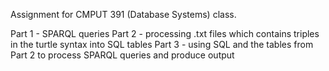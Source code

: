 Assignment for CMPUT 391 (Database Systems) class.

Part 1 - SPARQL queries
Part 2 - processing .txt files which contains triples in the turtle syntax into SQL tables
Part 3 - using SQL and the tables from Part 2 to process SPARQL queries and produce output